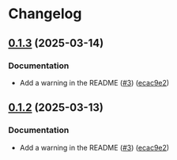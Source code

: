 # Changelog

## [0.1.3](https://github.com/snakemake/snakemake-storage-plugin-apd/compare/v0.1.2...v0.1.3) (2025-03-14)


### Documentation

* Add a warning in the README ([#3](https://github.com/snakemake/snakemake-storage-plugin-apd/issues/3)) ([ecac9e2](https://github.com/snakemake/snakemake-storage-plugin-apd/commit/ecac9e2f2dac729255596b5317eb8ed18d0a8c5e))

## [0.1.2](https://github.com/snakemake/snakemake-storage-plugin-apd/compare/v0.1.1...v0.1.2) (2025-03-13)


### Documentation

* Add a warning in the README ([#3](https://github.com/snakemake/snakemake-storage-plugin-apd/issues/3)) ([ecac9e2](https://github.com/snakemake/snakemake-storage-plugin-apd/commit/ecac9e2f2dac729255596b5317eb8ed18d0a8c5e))
